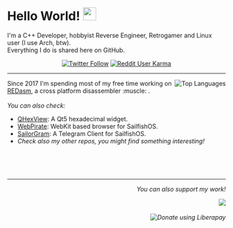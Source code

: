 <h1>Hello World! <img src="https://raw.githubusercontent.com/MartinHeinz/MartinHeinz/master/wave.gif" width="30px"></h1>
I'm a C++ Developer, hobbyist Reverse Engineer, Retrogamer and Linux user (I use Arch, btw).<br>
Everything I do is shared here on GitHub.<br>
<p align="center">
  <a href="https://twitter.com/dax89"><img alt="Twitter Follow" src="https://img.shields.io/twitter/follow/dax89?label=Follow%20me%20on%20Twitter&style=for-the-badge"></a>
  <a href="https://www.reddit.com/user/Dax_89"><img alt="Reddit User Karma" src="https://img.shields.io/reddit/user-karma/combined/Dax_89?label=Follow%20me%20on%20Reddit&style=for-the-badge"></a>
</p>
<hr>
<a href="https://github.com/anuraghazra/github-readme-stats">
  <img align="right" src="https://github-readme-stats.vercel.app/api/top-langs/?username=dax89" alt="Top Languages">
</a>
<p align="left">
Since 2017 I'm spending most of my free time working on <a href="https://github.com/REDasmOrg/REDasm/tree/master">REDasm</a>, a cross platform disassembler :muscle: .<br>
<br>
<i>You can also check:</i>
<ul>
<li><a href="https://github.com/Dax89/QHexView">QHexView</a>: A Qt5 hexadecimal widget.</li>
<li><a href="https://github.com/Dax89/WebPirate">WebPirate</a>: WebKit based browser for SailfishOS.</li>
<li><a href="https://github.com/QtGram/harbour-sailorgram">SailorGram</a>: A Telegram Client for SailfishOS.</li>
<li><i>Check also my other repos, you might find something interesting!</li>
</ul>
<br>
<br>
<br>
<hr>
<p align="right"><i>You can also support my work!</i></p>
  <a href="https://ko-fi.com/K3K12VGAP"><img align="right" src="https://www.ko-fi.com/img/githubbutton_sm.svg"></a><br><br>
  <a href="https://liberapay.com/Dax89/donate"><img align="right" alt="Donate using Liberapay" src="https://liberapay.com/assets/widgets/donate.svg"></a>
</p>

